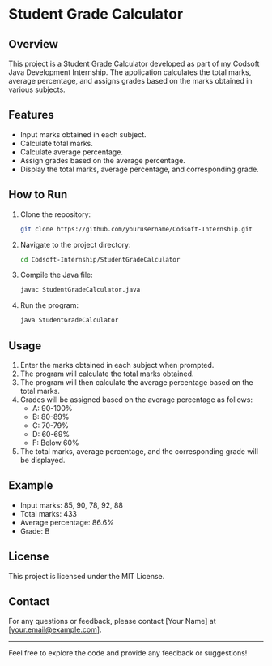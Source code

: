 # Student Grade Calculator

## Overview
This project is a Student Grade Calculator developed as part of my Codsoft Java Development Internship. The application calculates the total marks, average percentage, and assigns grades based on the marks obtained in various subjects.

## Features
- Input marks obtained in each subject.
- Calculate total marks.
- Calculate average percentage.
- Assign grades based on the average percentage.
- Display the total marks, average percentage, and corresponding grade.

## How to Run
1. Clone the repository:
    ```bash
    git clone https://github.com/yourusername/Codsoft-Internship.git
    ```
2. Navigate to the project directory:
    ```bash
    cd Codsoft-Internship/StudentGradeCalculator
    ```
3. Compile the Java file:
    ```bash
    javac StudentGradeCalculator.java
    ```
4. Run the program:
    ```bash
    java StudentGradeCalculator
    ```

## Usage
1. Enter the marks obtained in each subject when prompted.
2. The program will calculate the total marks obtained.
3. The program will then calculate the average percentage based on the total marks.
4. Grades will be assigned based on the average percentage as follows:
    - A: 90-100%
    - B: 80-89%
    - C: 70-79%
    - D: 60-69%
    - F: Below 60%
5. The total marks, average percentage, and the corresponding grade will be displayed.

## Example
- Input marks: 85, 90, 78, 92, 88
- Total marks: 433
- Average percentage: 86.6%
- Grade: B

## License
This project is licensed under the MIT License.

## Contact
For any questions or feedback, please contact [Your Name] at [your.email@example.com].

---

Feel free to explore the code and provide any feedback or suggestions!
